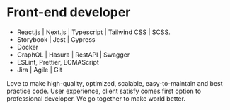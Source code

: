 # Front-end developer

- React.js | Next.js | Typescript | Tailwind CSS | SCSS.<br />
- Storybook | Jest | Cypress<br />
- Docker<br />
- GraphQL | Hasura | RestAPI | Swagger<br />
- ESLint, Prettier, ECMAScript<br />
- Jira | Agile | Git<br />

Love to make high-quality, optimized, scalable, easy-to-maintain and best practice code.
User experience, client satisfy comes first option to professional developer.
We go together to make world better.
